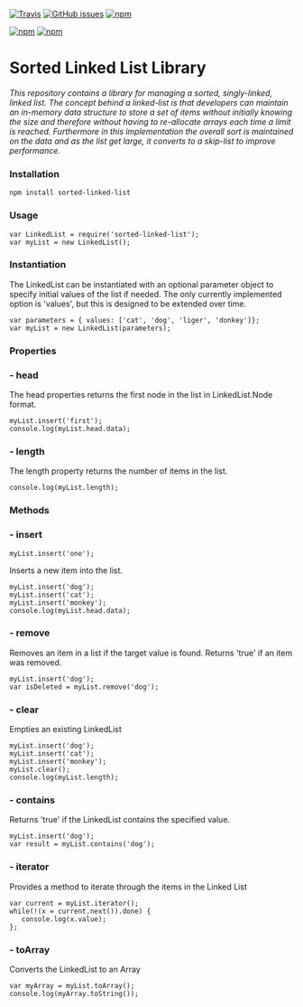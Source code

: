 [![Travis](https://img.shields.io/travis/markpete/SortedLinkedList.svg?maxAge=2592000)](http://travis-ci.org/markpete/SortedLinkedList)
[![GitHub issues](https://img.shields.io/github/issues/markpete/SortedLinkedList.svg?maxAge=2592000)](https://github.com/markpete/SortedLinkedList/issues)
[![npm](https://img.shields.io/npm/dt/sorted-linked-list.svg?maxAge=2592000)](https://www.npmjs.com/package/sorted-linked-list)

[![npm](https://img.shields.io/npm/v/sorted-linked-list.svg?maxAge=2592000)](https://www.npmjs.com/package/sorted-linked-list)
[![npm](https://img.shields.io/npm/l/sorted-linked-list.svg?maxAge=2592000)](https://www.npmjs.com/package/sorted-linked-list)

# Sorted Linked List Library #
_This repository contains a library for managing a sorted, singly-linked, linked list.  The concept behind a linked-list is that developers can maintain an in-memory data structure to store a set of items without initially knowing the size and therefore without having to re-allocate arrays each time a limit is reached.  Furthermore in this implementation the overall sort is maintained on the data and as the list get large, it converts to a skip-list to improve performance._

### Installation ###
```
npm install sorted-linked-list
```
### Usage ###
```
var LinkedList = require('sorted-linked-list');
var myList = new LinkedList();
```
### Instantiation ###
The LinkedList can be instantiated with an optional parameter object to specify initial values of the list if needed.  The only currently implemented option is 'values', but this is designed to be extended over time.
```
var parameters = { values: ['cat', 'dog', 'liger', 'donkey']};
var myList = new LinkedList(parameters);
```
### Properties ###
### - head ###
The head properties returns the first node in the list in LinkedList.Node format.
```
myList.insert('first');
console.log(myList.head.data);
```
### - length ###
The length property returns the number of items in the list.
```
console.log(myList.length);
```
### Methods ###
### - insert ###
```
myList.insert('one');
```
Inserts a new item into the list.
```
myList.insert('dog');
myList.insert('cat');
myList.insert('monkey');
console.log(myList.head.data);
```
### - remove ###
Removes an item in a list if the target value is found.  Returns 'true' if an item was removed.
```
myList.insert('dog');
var isDeleted = myList.remove('dog');
```
### - clear ###
Empties an existing LinkedList
```
myList.insert('dog');
myList.insert('cat');
myList.insert('monkey');
myList.clear();
console.log(myList.length);
```
### - contains ###
Returns 'true' if the LinkedList contains the specified value.
```
myList.insert('dog');
var result = myList.contains('dog');
```
### - iterator ###
Provides a method to iterate through the items in the Linked List
```
var current = myList.iterator();
while(!(x = current.next()).done) {
   console.log(x.value);
};
```
### - toArray ###
Converts the LinkedList to an Array
```
var myArray = myList.toArray();
console.log(myArray.toString());
```